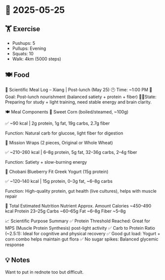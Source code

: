 # 📅 2025-05-25

## 🏋 Exercise
- Pushups: 5
- Pullups: Evening
- Squats: 10
- Walk: 4km (5000 steps)

## 🍽 Food
🧪 Scientific Meal Log – Xiang | Post-lunch (May 25)
🕐 Time: ~1:00 PM
🎯 Goal: Post-lunch nourishment (balanced satiety + protein + fiber)
🧍‍♂️State: Preparing for study + light training, need stable energy and brain clarity.

🍽️ Meal Components
🌽 Sweet Corn (boiled/steamed, ~100g)

✅ ~90 kcal | 2g protein, 1g fat, 19g carbs, 2.7g fiber

Function: Natural carb for glucose, light fiber for digestion

🌯 Mission Wraps (2 pieces, Original or Whole Wheat)

✅ ~210–260 kcal | 6–8g protein, 5g fat, 32–36g carbs, 2–4g fiber

Function: Satiety + slow-burning energy

🥣 Chobani Blueberry Fit Greek Yogurt (15g protein)

✅ ~120–140 kcal | 15g protein, 0–3g fat, ~6–8g carbs

Function: High-quality protein, gut health (live cultures), helps with muscle repair

🔬 Total Estimated Nutrition
Nutrient	Approx. Amount
Calories	~450–490 kcal
Protein	23–25g
Carbs	~60–65g
Fat	~6–8g
Fiber	~5–8g

📈 Scientific Purpose Summary
✅ Protein Threshold Reached: Great for MPS (Muscle Protein Synthesis) post-light activity
✅ Carb to Protein Ratio (~2.5:1): Ideal for cognitive and physical recovery
✅ Good gut load: Yogurt + corn combo helps maintain gut flora
✅ No sugar spikes: Balanced glycemic response

## 💡 Notes
Want to put in rednote too but difficult.
